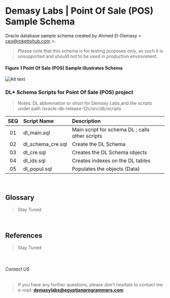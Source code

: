 # Demasy Labs | Point Of Sale (POS) Sample Schema
Oracle database sample schema created by Ahmed El-Demasy < ceo@rokettohub.com >.
> Please note that this schema is for testing purposes only, as such it is unsupported and should not to be used in production environment.


#### Figure 1 Point Of Sale (POS) Sample illustrates Schema 
![Alt text](https://github.com/demasylabs/Point-Of-Sale/blob/master/oracle-db-release-12c/digrams/pos-erd.jpg)


### DL* Schema Scripts for Point Of Sale (POS) project
> Notes: DL abbreviation or short for Demasy Labs,and the scripts under path /oracle-db-release-12c/src/db/scripts

 |SEQ  | Script Name        | Description |
 |:-:  | :---               | :------     |
 |01   | dl_main.sql        | Main script for schema DL ; calls other scripts |
 |02   | dl_schema_cre.sql  | Create the DL Schema |
 |03   | dl_cre.sql         | Creates the DL Schema objects | 
 |04   | dl_idx.sql         | Creates indexes on the DL tables | 
 |05   | dl_popul.sql       | Populates the objects (Data) | 

</br>

## Glossary
> Stay Tuned
</br>

## References
> Stay Tuned
</br>

###### Contact US
> If you have any further questions, please don’t hesitate to contact me e-mail: **demasylabs@egyptianprogrammers.com**

